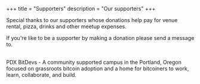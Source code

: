 +++
title = "Supporters"
description = "Our supporters"
+++

Special thanks to our supporters whose donations help pay for venue rental, pizza, drinks and other meetup expenses.

If you're like to be a supporter by making a donation please send a message to.
<br>
<br>

PDX BitDevs - A community supported campus in the Portland, Oregon focused on grassroots bitcoin adoption and a home for bitcoiners to work, learn, collaborate, and build.
<br>
<br>

